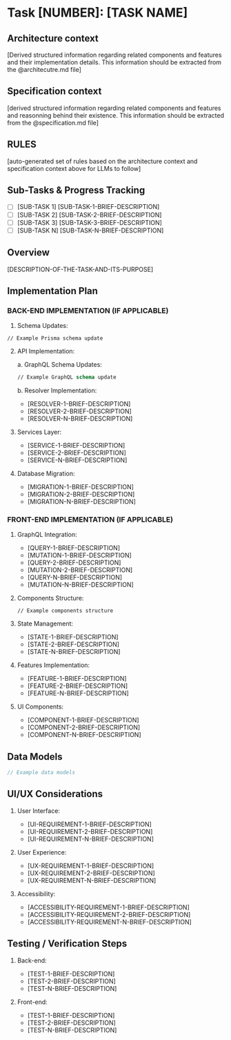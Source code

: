 # Task [NUMBER]: [TASK NAME]

## Architecture context

[Derived structured information regarding related components and features and their implementation details. This information should be extracted from the @architecutre.md file]

## Specification context

[derived structured information regarding related components and features and reasonning behind their existence. This information should be extracted from the @specification.md file]

## RULES

[auto-generated set of rules based on the architecture context and specification context above for LLMs to follow]

## Sub-Tasks & Progress Tracking

- [ ] [SUB-TASK 1] [SUB-TASK-1-BRIEF-DESCRIPTION]
- [ ] [SUB-TASK 2] [SUB-TASK-2-BRIEF-DESCRIPTION]
- [ ] [SUB-TASK 3] [SUB-TASK-3-BRIEF-DESCRIPTION]
- [ ] [SUB-TASK N] [SUB-TASK-N-BRIEF-DESCRIPTION]

## Overview

[DESCRIPTION-OF-THE-TASK-AND-ITS-PURPOSE]

## Implementation Plan

### BACK-END IMPLEMENTATION (IF APPLICABLE)

1. Schema Updates:

```prisma
// Example Prisma schema update
```

2. API Implementation:

   a. GraphQL Schema Updates:

   ```graphql
   // Example GraphQL schema update
   ```

   b. Resolver Implementation:

   - [RESOLVER-1-BRIEF-DESCRIPTION]
   - [RESOLVER-2-BRIEF-DESCRIPTION]
   - [RESOLVER-N-BRIEF-DESCRIPTION]

3. Services Layer:

   - [SERVICE-1-BRIEF-DESCRIPTION]
   - [SERVICE-2-BRIEF-DESCRIPTION]
   - [SERVICE-N-BRIEF-DESCRIPTION]

4. Database Migration:
   - [MIGRATION-1-BRIEF-DESCRIPTION]
   - [MIGRATION-2-BRIEF-DESCRIPTION]
   - [MIGRATION-N-BRIEF-DESCRIPTION]

### FRONT-END IMPLEMENTATION (IF APPLICABLE)

1. GraphQL Integration:

   - [QUERY-1-BRIEF-DESCRIPTION]
   - [MUTATION-1-BRIEF-DESCRIPTION]
   - [QUERY-2-BRIEF-DESCRIPTION]
   - [MUTATION-2-BRIEF-DESCRIPTION]
   - [QUERY-N-BRIEF-DESCRIPTION]
   - [MUTATION-N-BRIEF-DESCRIPTION]

2. Components Structure:

   ```
   // Example components structure
   ```

3. State Management:

   - [STATE-1-BRIEF-DESCRIPTION]
   - [STATE-2-BRIEF-DESCRIPTION]
   - [STATE-N-BRIEF-DESCRIPTION]

4. Features Implementation:

   - [FEATURE-1-BRIEF-DESCRIPTION]
   - [FEATURE-2-BRIEF-DESCRIPTION]
   - [FEATURE-N-BRIEF-DESCRIPTION]

5. UI Components:
   - [COMPONENT-1-BRIEF-DESCRIPTION]
   - [COMPONENT-2-BRIEF-DESCRIPTION]
   - [COMPONENT-N-BRIEF-DESCRIPTION]

## Data Models

```typescript
// Example data models
```

## UI/UX Considerations

1. User Interface:

   - [UI-REQUIREMENT-1-BRIEF-DESCRIPTION]
   - [UI-REQUIREMENT-2-BRIEF-DESCRIPTION]
   - [UI-REQUIREMENT-N-BRIEF-DESCRIPTION]

2. User Experience:

   - [UX-REQUIREMENT-1-BRIEF-DESCRIPTION]
   - [UX-REQUIREMENT-2-BRIEF-DESCRIPTION]
   - [UX-REQUIREMENT-N-BRIEF-DESCRIPTION]

3. Accessibility:
   - [ACCESSIBILITY-REQUIREMENT-1-BRIEF-DESCRIPTION]
   - [ACCESSIBILITY-REQUIREMENT-2-BRIEF-DESCRIPTION]
   - [ACCESSIBILITY-REQUIREMENT-N-BRIEF-DESCRIPTION]

## Testing / Verification Steps

1. Back-end:

   - [TEST-1-BRIEF-DESCRIPTION]
   - [TEST-2-BRIEF-DESCRIPTION]
   - [TEST-N-BRIEF-DESCRIPTION]

2. Front-end:
   - [TEST-1-BRIEF-DESCRIPTION]
   - [TEST-2-BRIEF-DESCRIPTION]
   - [TEST-N-BRIEF-DESCRIPTION]
